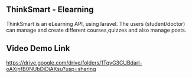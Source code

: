 ## ThinkSmart - Elearning
ThinkSmart is an eLearning API, using laravel. The users (student/doctor) can manage and create different courses,quizzes and also manage posts. 

## Video Demo Link
https://drive.google.com/drive/folders/1TqvG3CUBdarl-oAXjnfB0NUbDiDiAKsu?usp=sharing
